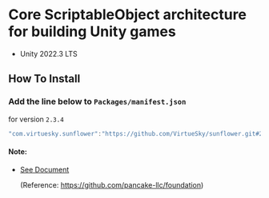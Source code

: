 # Core ScriptableObject architecture for building Unity games
- Unity 2022.3 LTS
## How To Install

### Add the line below to `Packages/manifest.json`

for version `2.3.4`
```csharp
"com.virtuesky.sunflower":"https://github.com/VirtueSky/sunflower.git#2.3.4",
```

#### Note:

- [See Document](https://github.com/VirtueSky/sunflower/wiki)

  (Reference: https://github.com/pancake-llc/foundation)
